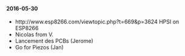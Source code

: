 <h4>2016-05-30</h4>
<ul>
<li>http://www.esp8266.com/viewtopic.php?t=669&amp;p=3624 HPSI on ESP8266</li>
<li>Nicolas from V.</li>
<li>Lancement des PCBs (Jerome)</li>
<li>Go for Piezos (Jan)</li>
</ul>
<h4>


